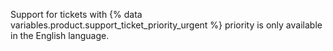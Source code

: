 Support for tickets with {% data variables.product.support_ticket_priority_urgent %} priority is only available in the English language.